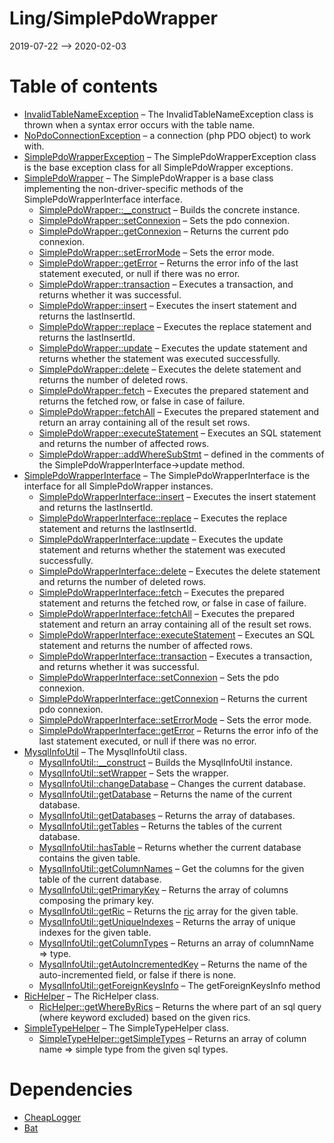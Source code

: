 Ling/SimplePdoWrapper
================
2019-07-22 --> 2020-02-03




Table of contents
===========

- [InvalidTableNameException](https://github.com/lingtalfi/SimplePdoWrapper/blob/master/doc/api/Ling/SimplePdoWrapper/Exception/InvalidTableNameException.md) &ndash; The InvalidTableNameException class is thrown when a syntax error occurs with the table name.
- [NoPdoConnectionException](https://github.com/lingtalfi/SimplePdoWrapper/blob/master/doc/api/Ling/SimplePdoWrapper/Exception/NoPdoConnectionException.md) &ndash; a connection (php PDO object) to work with.
- [SimplePdoWrapperException](https://github.com/lingtalfi/SimplePdoWrapper/blob/master/doc/api/Ling/SimplePdoWrapper/Exception/SimplePdoWrapperException.md) &ndash; The SimplePdoWrapperException class is the base exception class for all SimplePdoWrapper exceptions.
- [SimplePdoWrapper](https://github.com/lingtalfi/SimplePdoWrapper/blob/master/doc/api/Ling/SimplePdoWrapper/SimplePdoWrapper.md) &ndash; The SimplePdoWrapper is a base class implementing the non-driver-specific methods of the SimplePdoWrapperInterface interface.
    - [SimplePdoWrapper::__construct](https://github.com/lingtalfi/SimplePdoWrapper/blob/master/doc/api/Ling/SimplePdoWrapper/SimplePdoWrapper/__construct.md) &ndash; Builds the concrete instance.
    - [SimplePdoWrapper::setConnexion](https://github.com/lingtalfi/SimplePdoWrapper/blob/master/doc/api/Ling/SimplePdoWrapper/SimplePdoWrapper/setConnexion.md) &ndash; Sets the pdo connexion.
    - [SimplePdoWrapper::getConnexion](https://github.com/lingtalfi/SimplePdoWrapper/blob/master/doc/api/Ling/SimplePdoWrapper/SimplePdoWrapper/getConnexion.md) &ndash; Returns the current pdo connexion.
    - [SimplePdoWrapper::setErrorMode](https://github.com/lingtalfi/SimplePdoWrapper/blob/master/doc/api/Ling/SimplePdoWrapper/SimplePdoWrapper/setErrorMode.md) &ndash; Sets the error mode.
    - [SimplePdoWrapper::getError](https://github.com/lingtalfi/SimplePdoWrapper/blob/master/doc/api/Ling/SimplePdoWrapper/SimplePdoWrapper/getError.md) &ndash; Returns the error info of the last statement executed, or null if there was no error.
    - [SimplePdoWrapper::transaction](https://github.com/lingtalfi/SimplePdoWrapper/blob/master/doc/api/Ling/SimplePdoWrapper/SimplePdoWrapper/transaction.md) &ndash; Executes a transaction, and returns whether it was successful.
    - [SimplePdoWrapper::insert](https://github.com/lingtalfi/SimplePdoWrapper/blob/master/doc/api/Ling/SimplePdoWrapper/SimplePdoWrapper/insert.md) &ndash; Executes the insert statement and returns the lastInsertId.
    - [SimplePdoWrapper::replace](https://github.com/lingtalfi/SimplePdoWrapper/blob/master/doc/api/Ling/SimplePdoWrapper/SimplePdoWrapper/replace.md) &ndash; Executes the replace statement and returns the lastInsertId.
    - [SimplePdoWrapper::update](https://github.com/lingtalfi/SimplePdoWrapper/blob/master/doc/api/Ling/SimplePdoWrapper/SimplePdoWrapper/update.md) &ndash; Executes the update statement and returns whether the statement was executed successfully.
    - [SimplePdoWrapper::delete](https://github.com/lingtalfi/SimplePdoWrapper/blob/master/doc/api/Ling/SimplePdoWrapper/SimplePdoWrapper/delete.md) &ndash; Executes the delete statement and returns the number of deleted rows.
    - [SimplePdoWrapper::fetch](https://github.com/lingtalfi/SimplePdoWrapper/blob/master/doc/api/Ling/SimplePdoWrapper/SimplePdoWrapper/fetch.md) &ndash; Executes the prepared statement and returns the fetched row, or false in case of failure.
    - [SimplePdoWrapper::fetchAll](https://github.com/lingtalfi/SimplePdoWrapper/blob/master/doc/api/Ling/SimplePdoWrapper/SimplePdoWrapper/fetchAll.md) &ndash; Executes the prepared statement and return an array containing all of the result set rows.
    - [SimplePdoWrapper::executeStatement](https://github.com/lingtalfi/SimplePdoWrapper/blob/master/doc/api/Ling/SimplePdoWrapper/SimplePdoWrapper/executeStatement.md) &ndash; Executes an SQL statement and returns the number of affected rows.
    - [SimplePdoWrapper::addWhereSubStmt](https://github.com/lingtalfi/SimplePdoWrapper/blob/master/doc/api/Ling/SimplePdoWrapper/SimplePdoWrapper/addWhereSubStmt.md) &ndash; defined in the comments of the SimplePdoWrapperInterface->update method.
- [SimplePdoWrapperInterface](https://github.com/lingtalfi/SimplePdoWrapper/blob/master/doc/api/Ling/SimplePdoWrapper/SimplePdoWrapperInterface.md) &ndash; The SimplePdoWrapperInterface is the interface for all SimplePdoWrapper instances.
    - [SimplePdoWrapperInterface::insert](https://github.com/lingtalfi/SimplePdoWrapper/blob/master/doc/api/Ling/SimplePdoWrapper/SimplePdoWrapperInterface/insert.md) &ndash; Executes the insert statement and returns the lastInsertId.
    - [SimplePdoWrapperInterface::replace](https://github.com/lingtalfi/SimplePdoWrapper/blob/master/doc/api/Ling/SimplePdoWrapper/SimplePdoWrapperInterface/replace.md) &ndash; Executes the replace statement and returns the lastInsertId.
    - [SimplePdoWrapperInterface::update](https://github.com/lingtalfi/SimplePdoWrapper/blob/master/doc/api/Ling/SimplePdoWrapper/SimplePdoWrapperInterface/update.md) &ndash; Executes the update statement and returns whether the statement was executed successfully.
    - [SimplePdoWrapperInterface::delete](https://github.com/lingtalfi/SimplePdoWrapper/blob/master/doc/api/Ling/SimplePdoWrapper/SimplePdoWrapperInterface/delete.md) &ndash; Executes the delete statement and returns the number of deleted rows.
    - [SimplePdoWrapperInterface::fetch](https://github.com/lingtalfi/SimplePdoWrapper/blob/master/doc/api/Ling/SimplePdoWrapper/SimplePdoWrapperInterface/fetch.md) &ndash; Executes the prepared statement and returns the fetched row, or false in case of failure.
    - [SimplePdoWrapperInterface::fetchAll](https://github.com/lingtalfi/SimplePdoWrapper/blob/master/doc/api/Ling/SimplePdoWrapper/SimplePdoWrapperInterface/fetchAll.md) &ndash; Executes the prepared statement and return an array containing all of the result set rows.
    - [SimplePdoWrapperInterface::executeStatement](https://github.com/lingtalfi/SimplePdoWrapper/blob/master/doc/api/Ling/SimplePdoWrapper/SimplePdoWrapperInterface/executeStatement.md) &ndash; Executes an SQL statement and returns the number of affected rows.
    - [SimplePdoWrapperInterface::transaction](https://github.com/lingtalfi/SimplePdoWrapper/blob/master/doc/api/Ling/SimplePdoWrapper/SimplePdoWrapperInterface/transaction.md) &ndash; Executes a transaction, and returns whether it was successful.
    - [SimplePdoWrapperInterface::setConnexion](https://github.com/lingtalfi/SimplePdoWrapper/blob/master/doc/api/Ling/SimplePdoWrapper/SimplePdoWrapperInterface/setConnexion.md) &ndash; Sets the pdo connexion.
    - [SimplePdoWrapperInterface::getConnexion](https://github.com/lingtalfi/SimplePdoWrapper/blob/master/doc/api/Ling/SimplePdoWrapper/SimplePdoWrapperInterface/getConnexion.md) &ndash; Returns the current pdo connexion.
    - [SimplePdoWrapperInterface::setErrorMode](https://github.com/lingtalfi/SimplePdoWrapper/blob/master/doc/api/Ling/SimplePdoWrapper/SimplePdoWrapperInterface/setErrorMode.md) &ndash; Sets the error mode.
    - [SimplePdoWrapperInterface::getError](https://github.com/lingtalfi/SimplePdoWrapper/blob/master/doc/api/Ling/SimplePdoWrapper/SimplePdoWrapperInterface/getError.md) &ndash; Returns the error info of the last statement executed, or null if there was no error.
- [MysqlInfoUtil](https://github.com/lingtalfi/SimplePdoWrapper/blob/master/doc/api/Ling/SimplePdoWrapper/Util/MysqlInfoUtil.md) &ndash; The MysqlInfoUtil class.
    - [MysqlInfoUtil::__construct](https://github.com/lingtalfi/SimplePdoWrapper/blob/master/doc/api/Ling/SimplePdoWrapper/Util/MysqlInfoUtil/__construct.md) &ndash; Builds the MysqlInfoUtil instance.
    - [MysqlInfoUtil::setWrapper](https://github.com/lingtalfi/SimplePdoWrapper/blob/master/doc/api/Ling/SimplePdoWrapper/Util/MysqlInfoUtil/setWrapper.md) &ndash; Sets the wrapper.
    - [MysqlInfoUtil::changeDatabase](https://github.com/lingtalfi/SimplePdoWrapper/blob/master/doc/api/Ling/SimplePdoWrapper/Util/MysqlInfoUtil/changeDatabase.md) &ndash; Changes the current database.
    - [MysqlInfoUtil::getDatabase](https://github.com/lingtalfi/SimplePdoWrapper/blob/master/doc/api/Ling/SimplePdoWrapper/Util/MysqlInfoUtil/getDatabase.md) &ndash; Returns the name of the current database.
    - [MysqlInfoUtil::getDatabases](https://github.com/lingtalfi/SimplePdoWrapper/blob/master/doc/api/Ling/SimplePdoWrapper/Util/MysqlInfoUtil/getDatabases.md) &ndash; Returns the array of databases.
    - [MysqlInfoUtil::getTables](https://github.com/lingtalfi/SimplePdoWrapper/blob/master/doc/api/Ling/SimplePdoWrapper/Util/MysqlInfoUtil/getTables.md) &ndash; Returns the tables of the current database.
    - [MysqlInfoUtil::hasTable](https://github.com/lingtalfi/SimplePdoWrapper/blob/master/doc/api/Ling/SimplePdoWrapper/Util/MysqlInfoUtil/hasTable.md) &ndash; Returns whether the current database contains the given table.
    - [MysqlInfoUtil::getColumnNames](https://github.com/lingtalfi/SimplePdoWrapper/blob/master/doc/api/Ling/SimplePdoWrapper/Util/MysqlInfoUtil/getColumnNames.md) &ndash; Get the columns for the given table of the current database.
    - [MysqlInfoUtil::getPrimaryKey](https://github.com/lingtalfi/SimplePdoWrapper/blob/master/doc/api/Ling/SimplePdoWrapper/Util/MysqlInfoUtil/getPrimaryKey.md) &ndash; Returns the array of columns composing the primary key.
    - [MysqlInfoUtil::getRic](https://github.com/lingtalfi/SimplePdoWrapper/blob/master/doc/api/Ling/SimplePdoWrapper/Util/MysqlInfoUtil/getRic.md) &ndash; Returns the [ric](https://github.com/lingtalfi/NotationFan/blob/master/ric.md) array for the given table.
    - [MysqlInfoUtil::getUniqueIndexes](https://github.com/lingtalfi/SimplePdoWrapper/blob/master/doc/api/Ling/SimplePdoWrapper/Util/MysqlInfoUtil/getUniqueIndexes.md) &ndash; Returns the array of unique indexes for the given table.
    - [MysqlInfoUtil::getColumnTypes](https://github.com/lingtalfi/SimplePdoWrapper/blob/master/doc/api/Ling/SimplePdoWrapper/Util/MysqlInfoUtil/getColumnTypes.md) &ndash; Returns an array of columnName => type.
    - [MysqlInfoUtil::getAutoIncrementedKey](https://github.com/lingtalfi/SimplePdoWrapper/blob/master/doc/api/Ling/SimplePdoWrapper/Util/MysqlInfoUtil/getAutoIncrementedKey.md) &ndash; Returns the name of the auto-incremented field, or false if there is none.
    - [MysqlInfoUtil::getForeignKeysInfo](https://github.com/lingtalfi/SimplePdoWrapper/blob/master/doc/api/Ling/SimplePdoWrapper/Util/MysqlInfoUtil/getForeignKeysInfo.md) &ndash; The getForeignKeysInfo method
- [RicHelper](https://github.com/lingtalfi/SimplePdoWrapper/blob/master/doc/api/Ling/SimplePdoWrapper/Util/RicHelper.md) &ndash; The RicHelper class.
    - [RicHelper::getWhereByRics](https://github.com/lingtalfi/SimplePdoWrapper/blob/master/doc/api/Ling/SimplePdoWrapper/Util/RicHelper/getWhereByRics.md) &ndash; Returns the where part of an sql query (where keyword excluded) based on the given rics.
- [SimpleTypeHelper](https://github.com/lingtalfi/SimplePdoWrapper/blob/master/doc/api/Ling/SimplePdoWrapper/Util/SimpleTypeHelper.md) &ndash; The SimpleTypeHelper class.
    - [SimpleTypeHelper::getSimpleTypes](https://github.com/lingtalfi/SimplePdoWrapper/blob/master/doc/api/Ling/SimplePdoWrapper/Util/SimpleTypeHelper/getSimpleTypes.md) &ndash; Returns an array of column name => simple type from the given sql types.


Dependencies
============
- [CheapLogger](https://github.com/lingtalfi/CheapLogger)
- [Bat](https://github.com/lingtalfi/Bat)


